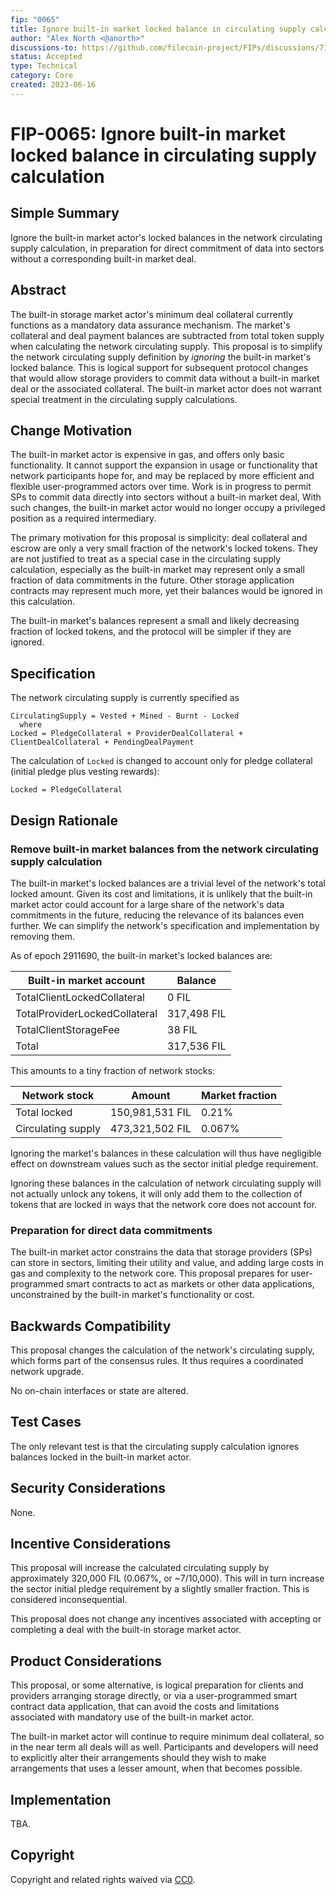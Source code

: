 ```yaml
---
fip: "0065"
title: Ignore built-in market locked balance in circulating supply calculation
author: "Alex North <@anorth>"
discussions-to: https://github.com/filecoin-project/FIPs/discussions/719
status: Accepted
type: Technical
category: Core
created: 2023-06-16
---
```


# FIP-0065: Ignore built-in market locked balance in circulating supply calculation

## Simple Summary
Ignore the built-in market actor's locked balances in the network circulating supply calculation,
in preparation for direct commitment of data into sectors without a corresponding built-in market deal.

## Abstract
The built-in storage market actor's minimum deal collateral currently functions as a mandatory data assurance mechanism.
The market's collateral and deal payment balances are subtracted from total token supply when calculating the network circulating supply.
This proposal is to simplify the network circulating supply definition by _ignoring_ the built-in market's locked balance.
This is logical support for subsequent protocol changes that would allow storage providers to 
commit data without a built-in market deal or the associated collateral.
The built-in market actor does not warrant special treatment in the circulating supply calculations.

## Change Motivation
The built-in market actor is expensive in gas, and offers only basic functionality.
It cannot support the expansion in usage or functionality that network participants hope for,
and may be replaced by more efficient and flexible user-programmed actors over time.
Work is in progress to permit SPs to commit data directly into sectors without a built-in market deal,
With such changes, the built-in market actor would no longer occupy a privileged position as a required intermediary.

The primary motivation for this proposal is simplicity:
deal collateral and escrow are only a very small fraction of the network's locked tokens.
They are not justified to treat as a special case in the circulating supply calculation,
especially as the built-in market may represent only a small fraction of data commitments in the future.
Other storage application contracts may represent much more, yet their balances would be ignored in this calculation.

The built-in market's balances represent a small and likely decreasing fraction of locked tokens,
and the protocol will be simpler if they are ignored.

## Specification
The network circulating supply is currently specified as

```
CirculatingSupply = Vested + Mined - Burnt - Locked
  where
Locked = PledgeCollateral + ProviderDealCollateral + ClientDealCollateral + PendingDealPayment 
```

The calculation of `Locked` is changed to account only for pledge collateral (initial pledge plus vesting rewards):
```
Locked = PledgeCollateral
```

## Design Rationale
### Remove built-in market balances from the network circulating supply calculation
The built-in market's locked balances are a trivial level of the network's total locked amount.
Given its cost and limitations, it is unlikely that the built-in market actor could account for
a large share of the network's data commitments in the future,
reducing the relevance of its balances even further.
We can simplify the network's specification and implementation by removing them.

As of epoch 2911690, the built-in market's locked balances are:

| Built-in market account       | Balance     |
|-------------------------------|-------------|
| TotalClientLockedCollateral   | 0 FIL       |
| TotalProviderLockedCollateral | 317,498 FIL |
| TotalClientStorageFee         | 38 FIL      |
| Total                         | 317,536 FIL |

This amounts to a tiny fraction of network stocks:

| Network stock      | Amount          | Market fraction |
|--------------------|-----------------|-----------------|
| Total locked       | 150,981,531 FIL | 0.21%           |
| Circulating supply | 473,321,502 FIL | 0.067%          |

Ignoring the market's balances in these calculation will thus have negligible effect on downstream values
such as the sector initial pledge requirement.

Ignoring these balances in the calculation of network circulating supply will not actually unlock any tokens,
it will only add them to the collection of tokens that are locked in ways that the network core does not account for.

### Preparation for direct data commitments
The built-in market actor constrains the data that storage providers (SPs) can store in sectors, limiting their utility and value,
and adding large costs in gas and complexity to the network core.
This proposal prepares for user-programmed smart contracts to act as markets or other data applications,
unconstrained by the built-in market's functionality or cost.

## Backwards Compatibility
This proposal changes the calculation of the network's circulating supply, which forms part of the consensus rules.
It thus requires a coordinated network upgrade.

No on-chain interfaces or state are altered.

## Test Cases
The only relevant test is that the circulating supply calculation ignores balances locked in the built-in market actor.

## Security Considerations
None.

## Incentive Considerations
This proposal will increase the calculated circulating supply by approximately 320,000 FIL (0.067%, or ~7/10,000).
This will in turn increase the sector initial pledge requirement by a slightly smaller fraction.
This is considered inconsequential.

This proposal does not change any incentives associated with accepting or completing a deal with the built-in storage market actor.

## Product Considerations
This proposal, or some alternative, is logical preparation for clients and providers arranging
storage directly, or via a user-programmed smart contract data application,
that can avoid the costs and limitations associated with mandatory use of the built-in market actor.

The built-in market actor will continue to require minimum deal collateral, so in the near term all deals will as well.
Participants and developers will need to explicitly alter their arrangements should they wish to make 
arrangements that uses a lesser amount, when that becomes possible.

## Implementation
TBA.

## Copyright
Copyright and related rights waived via [CC0](https://creativecommons.org/publicdomain/zero/1.0/).
